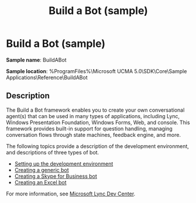 ﻿---
title: Build a Bot (sample)
TOCTitle: Build a Bot (sample)
ms:assetid: e04d7016-553d-4780-953a-fa373d2d2400
ms:mtpsurl: https://msdn.microsoft.com/library/Dn454823(v=office.16)
ms:contentKeyID: 65240108
ms.date: 07/27/2015
mtps_version: v=office.16
---

# Build a Bot (sample)


**Sample name**: BuildABot

**Sample location**: %ProgramFiles%\\Microsoft UCMA 5.0\\SDK\\Core\\Sample Applications\\Reference\\BuildABot

## Description

The Build a Bot framework enables you to create your own conversational agent(s) that can be used in many types of applications, including Lync, Windows Presentation Foundation, Windows Forms, Web, and console. This framework provides built-in support for question handling, managing conversation flows through state machines, feedback engine, and more.

The following topics provide a description of the development environment, and descriptions of three types of bot.

- [Setting up the development environment](setting-up-the-development-environment.md)
- [Creating a generic bot](creating-a-generic-bot.md)
- [Creating a Skype for Business bot](creating-a-skype-for-business-bot.md)
- [Creating an Excel bot](creating-an-excel-bot.md)

For more information, see [Microsoft Lync Dev Center](/lync/lync-2013).

